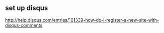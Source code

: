 ## set up disqus

http://help.disqus.com/entries/101339-how-do-i-register-a-new-site-with-disqus-comments
